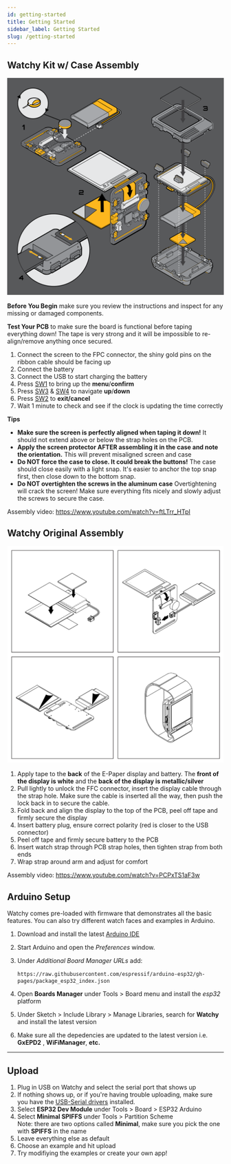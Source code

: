```yaml
---
id: getting-started
title: Getting Started
sidebar_label: Getting Started
slug: /getting-started
---
```


## Watchy Kit w/ Case Assembly
![Watchy Kit with Case](../static/img/watchy_kit_instructions.png)

**Before You Begin** make sure you review the instructions and inspect for any missing or damaged components.

**Test Your PCB** to make sure the board is functional before taping everything down! The tape is very strong and it will be impossible to re-align/remove anything once secured.

1. Connect the screen to the FPC connector, the shiny gold pins on the ribbon cable should be facing up
2. Connect the battery
3. Connect the USB to start charging the battery
4. Press [SW1](/docs/hardware#bill-of-materials) to bring up the **menu**/**confirm**
5. Press [SW3](/docs/hardware#bill-of-materials) & [SW4](/docs/hardware#bill-of-materials) to navigate **up**/**down**
6. Press [SW2](/docs/hardware#bill-of-materials) to **exit/cancel**
7. Wait 1 minute to check and see if the clock is updating the time correctly

**Tips**

- **Make sure the screen is perfectly aligned when taping it down!** It should not extend above or below the strap holes on the PCB.
- **Apply the screen protector AFTER assembling it in the case and note the orientation.** This will prevent misaligned screen and case
- **Do NOT force the case to close. It could break the buttons!** The case should close easily with a light snap. It's easier to anchor the top snap first, then close down to the bottom snap.
- **Do NOT overtighten the screws in the aluminum case** Overtightening will crack the screen! Make sure everything fits nicely and slowly adjust the screws to secure the case.

Assembly video: https://www.youtube.com/watch?v=ftLTrr_HTpI

## Watchy Original Assembly
![Watchy OG Assembly](../static/img/watchy_assembly_steps.png)

1. Apply tape to the **back** of the E-Paper display and battery. The **front of the display is white** and the **back of the display is metallic/silver**
2. Pull lightly to unlock the FFC connector, insert the display cable through the strap hole. Make sure the cable is inserted all the way, then push the lock back in to secure the cable. 
3. Fold back and align the display to the top of the PCB, peel off tape and firmly secure the display
4. Insert battery plug, ensure correct polarity (red is closer to the USB connector)
5. Peel off tape and firmly secure battery to the PCB
6. Insert watch strap through PCB strap holes, then tighten strap from both ends
7. Wrap strap around arm and adjust for comfort

Assembly video: https://www.youtube.com/watch?v=PCPxTS1aF3w

## Arduino Setup

Watchy comes pre-loaded with firmware that demonstrates all the basic features. You can also try different watch faces and examples in Arduino.

1. Download and install the latest <ins>[Arduino IDE](https://www.arduino.cc/en/software)</ins>
2. Start Arduino and open the *Preferences* window.
3. Under *Additional Board Manager URLs* add:

    ```
    https://raw.githubusercontent.com/espressif/arduino-esp32/gh-pages/package_esp32_index.json
    ```
4. Open **Boards Manager** under Tools > Board menu and install the *esp32* platform
5. Under Sketch > Include Library > Manage Libraries, search for **Watchy** and install the latest version
6. Make sure all the depedencies are updated to the latest version i.e. **GxEPD2** , **WiFiManager**, **etc.**

---

## Upload

1. Plug in USB on Watchy and select the serial port that shows up
2. If nothing shows up, or if you're having trouble uploading, make sure you have the <ins>[USB-Serial drivers](https://www.silabs.com/products/development-tools/software/usb-to-uart-bridge-vcp-drivers)</ins> installed.
2. Select **ESP32 Dev Module** under Tools > Board > ESP32 Arduino
3. Select **Minimal SPIFFS** under Tools > Partition Scheme  
    Note: there are two options called **Minimal**, make sure you pick the one with **SPIFFS** in the name
4. Leave everything else as default
6. Choose an example and hit upload
7. Try modifiying the examples or create your own app!
